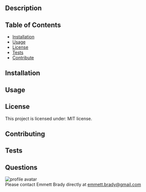 
# 

## Description


## Table of Contents
* [Installation](##Installation)
* [Usage](##Usage)
* [License](##License)
* [Tests](##Tests) 
* [Contribute](##Contribute)

## Installation


## Usage


## License
This project is licensed under: MIT license.

## Contributing


## Tests


## Questions
<img src = "https://avatars3.githubusercontent.com/u/57693708?v=4" alt ="profile avatar"/>
<br/>
Please contact Emmett Brady directly at <a href ="mailtoemmett.brady@gmail.com">emmett.brady@gmail.com</a>
